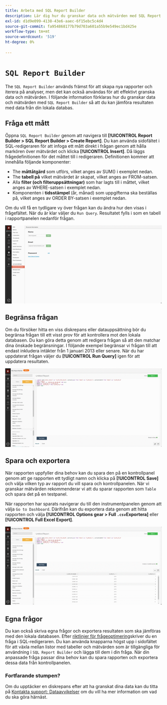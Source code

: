 ```yaml
---
title: Arbeta med SQL Report Builder
description: Lär dig hur du granskar data och mätvärden med SQL Report Builder så att du kan jämföra resultaten med data från din lokala databas.
exl-id: d1d9e099-4138-43e6-aaec-6f15ebc5c4d4
source-git-commit: fa954868177b79d703a601a55b9e549ec1bd425e
workflow-type: tm+mt
source-wordcount: '519'
ht-degree: 0%

---
```


# `SQL Report Builder`

The `SQL Report Builder` används främst för att skapa nya rapporter och iterera på analyser, men det kan också användas för att effektivt granska data och mätvärden. I följande information förklaras hur du granskar data och mätvärden med `SQL Report Builder` så att du kan jämföra resultaten med data från din lokala databas.

## Fråga ett mått

Öppna `SQL Report Builder` genom att navigera till **[!UICONTROL Report Builder > SQL Report Builder > Create Report]**. Du kan använda sidofältet i SQL-redigeraren för att infoga ett mått direkt i frågan genom att hålla markören över mätvärdet och klicka **[!UICONTROL Insert]**. Då läggs frågedefinitionen för det måttet till i redigeraren. Definitionen kommer att innehålla följande komponenter:

- The **måttåtgärd** som utförs, vilket anges av SUM() i exemplet nedan.
- The **tabell på** vilket mätvärdet är skapat, vilket anges av FROM-satsen.
- Alla **filter (och filteruppsättningar)** som har lagts till i måttet, vilket anges av WHERE-satsen i exemplet nedan.
- Komponenten i **tidsstämpel** (år, månad) som uppgifterna ska beställas på, vilket anges av ORDER BY-satsen i exemplet nedan.

Om du vill få en tydligare vy över frågan kan du ändra hur den visas i frågefältet. När du är klar väljer du `Run Query`. Resultatet fylls i som en tabell i rapportpanelen nedanför frågan.

![](../../assets/run-query-results.gif)

## Begränsa frågan

Om du försöker hitta en viss diskrepans eller datauppsättning bör du begränsa frågan till ett visst prov för att kontrollera mot den lokala databasen. Du kan göra detta genom att redigera frågan så att den matchar dina önskade begränsningar. I följande exempel begränsar vi frågan till att endast inkludera intäkter från 1 januari 2013 eller senare. När du har uppdaterat frågan väljer du **[!UICONTROL Run Query]** igen för att uppdatera resultaten.

![](../../assets/restricting-query.gif)

## Spara och exportera

När rapporten uppfyller dina behov kan du spara den på en kontrollpanel genom att ge rapporten ett tydligt namn och klicka på **[!UICONTROL Save]** och välja vilken typ av rapport du vill spara och kontrollpanelen. När vi granskar mätvärden rekommenderar vi att du sparar rapporten som `Table` och spara det på en testpanel.

När rapporten har sparats navigerar du till den instrumentpanelen genom att välja `Go to Dashboard`. Därifrån kan du exportera data genom att hitta rapporten och välja **[!UICONTROL Options gear > Full `.csv`Exportera]** eller **[!UICONTROL Full Excel Export]**.

![](../../assets/export-dboard-data.gif)

## Egna frågor

Du kan också skriva egna frågor och exportera resultaten som ska jämföras med den lokala databasen. Efter [riktlinjer för frågeoptimering](../../best-practices/optimizing-your-sql-queries.md)skriver du en fråga i SQL-redigeraren. Du kan använda knapparna högst upp i sidofältet för att växla mellan listor med tabeller och mätvärden som är tillgängliga för användning i `SQL Report Builder` och lägga till dem i din fråga. När din anpassade fråga passar dina behov kan du spara rapporten och exportera dessa data från kontrollpanelen.

### Fortfarande stumpen?

Om du upptäcker en diskrepans efter att ha granskat dina data kan du titta på [Kontakta support: Dataavvikelser](https://experienceleague.adobe.com/docs/commerce-knowledge-base/kb/troubleshooting/miscellaneous/mbi-data-discrepancies.html?lang=en) om du vill ha mer information om vad du ska göra härnäst.
